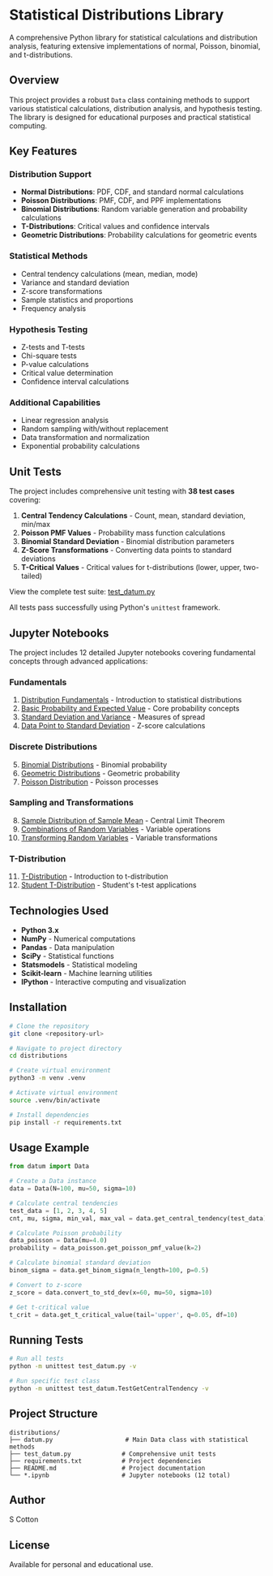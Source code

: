 # Statistical Distributions Library

A comprehensive Python library for statistical calculations and distribution analysis, featuring extensive implementations of normal, Poisson, binomial, and t-distributions.

## Overview

This project provides a robust `Data` class containing methods to support various statistical calculations, distribution analysis, and hypothesis testing. The library is designed for educational purposes and practical statistical computing.

## Key Features

### Distribution Support
- **Normal Distributions**: PDF, CDF, and standard normal calculations
- **Poisson Distributions**: PMF, CDF, and PPF implementations
- **Binomial Distributions**: Random variable generation and probability calculations
- **T-Distributions**: Critical values and confidence intervals
- **Geometric Distributions**: Probability calculations for geometric events

### Statistical Methods
- Central tendency calculations (mean, median, mode)
- Variance and standard deviation
- Z-score transformations
- Sample statistics and proportions
- Frequency analysis

### Hypothesis Testing
- Z-tests and T-tests
- Chi-square tests
- P-value calculations
- Critical value determination
- Confidence interval calculations

### Additional Capabilities
- Linear regression analysis
- Random sampling with/without replacement
- Data transformation and normalization
- Exponential probability calculations

## Unit Tests

The project includes comprehensive unit testing with **38 test cases** covering:

1. **Central Tendency Calculations** - Count, mean, standard deviation, min/max
2. **Poisson PMF Values** - Probability mass function calculations
3. **Binomial Standard Deviation** - Binomial distribution parameters
4. **Z-Score Transformations** - Converting data points to standard deviations
5. **T-Critical Values** - Critical values for t-distributions (lower, upper, two-tailed)

View the complete test suite: [test_datum.py](notebooks/test_datum.py)

All tests pass successfully using Python's `unittest` framework.

## Jupyter Notebooks

The project includes 12 detailed Jupyter notebooks covering fundamental concepts through advanced applications:

### Fundamentals
1. [Distribution Fundamentals](notebooks/dist-01-distribution-fundamentals.ipynb) - Introduction to statistical distributions
2. [Basic Probability and Expected Value](notebooks/dist-02-basic-prob-and-exp-val.ipynb) - Core probability concepts
3. [Standard Deviation and Variance](notebooks/dist-03-std-dev-and-var.ipynb) - Measures of spread
4. [Data Point to Standard Deviation](notebooks/dist-04-data-point-to-std-dev.ipynb) - Z-score calculations

### Discrete Distributions
5. [Binomial Distributions](notebooks/dist-05-binomial-distributions.ipynb) - Binomial probability
6. [Geometric Distributions](notebooks/dist-06-geometric-distributions.ipynb) - Geometric probability
7. [Poisson Distribution](notebooks/dist-07-poisson.ipynb) - Poisson processes

### Sampling and Transformations
8. [Sample Distribution of Sample Mean](notebooks/dist-08-sample-distro-of-sample-mean.ipynb) - Central Limit Theorem
9. [Combinations of Random Variables](notebooks/dist-09-combinations-of-random-vars.ipynb) - Variable operations
10. [Transforming Random Variables](notebooks/dist-10-transforming-random-variables.ipynb) - Variable transformations

### T-Distribution
11. [T-Distribution](notebooks/dist-11-t-distribution.ipynb) - Introduction to t-distribution
12. [Student T-Distribution](notebooks/dist-12-student-t-distribution.ipynb) - Student's t-test applications

## Technologies Used

- **Python 3.x**
- **NumPy** - Numerical computations
- **Pandas** - Data manipulation
- **SciPy** - Statistical functions
- **Statsmodels** - Statistical modeling
- **Scikit-learn** - Machine learning utilities
- **IPython** - Interactive computing and visualization

## Installation

```bash
# Clone the repository
git clone <repository-url>

# Navigate to project directory
cd distributions

# Create virtual environment
python3 -m venv .venv

# Activate virtual environment
source .venv/bin/activate

# Install dependencies
pip install -r requirements.txt
```

## Usage Example

```python
from datum import Data

# Create a Data instance
data = Data(N=100, mu=50, sigma=10)

# Calculate central tendencies
test_data = [1, 2, 3, 4, 5]
cnt, mu, sigma, min_val, max_val = data.get_central_tendency(test_data)

# Calculate Poisson probability
data_poisson = Data(mu=4.0)
probability = data_poisson.get_poisson_pmf_value(k=2)

# Calculate binomial standard deviation
binom_sigma = data.get_binom_sigma(n_length=100, p=0.5)

# Convert to z-score
z_score = data.convert_to_std_dev(x=60, mu=50, sigma=10)

# Get t-critical value
t_crit = data.get_t_critical_value(tail='upper', q=0.05, df=10)
```

## Running Tests

```bash
# Run all tests
python -m unittest test_datum.py -v

# Run specific test class
python -m unittest test_datum.TestGetCentralTendency -v
```

## Project Structure

```
distributions/
├── datum.py                    # Main Data class with statistical methods
├── test_datum.py              # Comprehensive unit tests
├── requirements.txt           # Project dependencies
├── README.md                  # Project documentation
└── *.ipynb                    # Jupyter notebooks (12 total)
```

## Author

S Cotton

## License

Available for personal and educational use.

